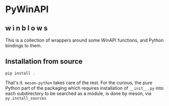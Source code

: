 # PyWinAPI

## w i n  b   l    o     w      s

This is a collection of wrappers around some WinAPI functions, and Python
bindings to them.

## Installation from source

`pip install .`

That's it. `meson-python` takes care of the rest.
For the curious, the pure Python part of the packaging which requires
installation of `__init__.py` into each subdirectory to be searched as a
module, is done by meson, via `py.install_sources`
